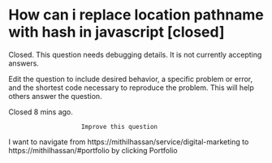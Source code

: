 
# How can i replace location pathname with hash in javascript [closed]







Closed. This question needs debugging details. It is not currently accepting answers.
                        
                    










 Edit the question to include desired behavior, a specific problem or error, and the shortest code necessary to reproduce the problem. This will help others answer the question.


Closed 8 mins ago.







                        Improve this question
                    



I want to navigate from https://mithilhassan/service/digital-marketing to https://mithilhassan/#portfolio by clicking Portfolio

        